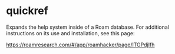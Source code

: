 # quickref

Expands the help system inside of a Roam database. For additional instructions on its  use and installation, see this page:

https://roamresearch.com/#/app/roamhacker/page/lTGPdjIfh